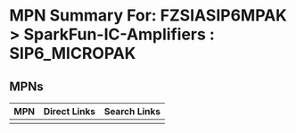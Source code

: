 



# MPN Summary For: FZSIASIP6MPAK > SparkFun-IC-Amplifiers : SIP6_MICROPAK

## MPNs
  

|MPN|Direct Links|Search Links|
| :--- | :--- | :--- |
||||
